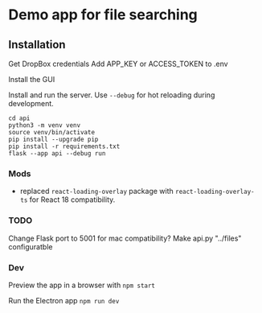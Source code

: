 # Demo app for file searching


## Installation

Get DropBox credentials
Add APP_KEY or ACCESS_TOKEN to .env



Install the GUI

Install and run the server. Use `--debug` for hot reloading during development.

```
cd api
python3 -m venv venv
source venv/bin/activate
pip install --upgrade pip
pip install -r requirements.txt
flask --app api --debug run
```


### Mods 

- replaced `react-loading-overlay` package with `react-loading-overlay-ts` for React 18 compatibility.

### TODO 
Change Flask port to 5001 for mac compatibility?
Make api.py "../files" configuratble



### Dev

Preview the app in a browser with `npm start`

Run the Electron app `npm run dev`
